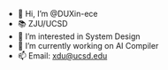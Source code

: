- 👋 Hi, I’m @DUXin-ece
- 📚 ZJU/UCSD
- 👀 I’m interested in System Design
- 🌱 I’m currently working on AI Compiler
- 📫 Email: xdu@ucsd.edu

<!---
DUXin-ece/DUXin-ece is a ✨ special ✨ repository because its `README.md` (this file) appears on your GitHub profile.
You can click the Preview link to take a look at your changes.
--->
